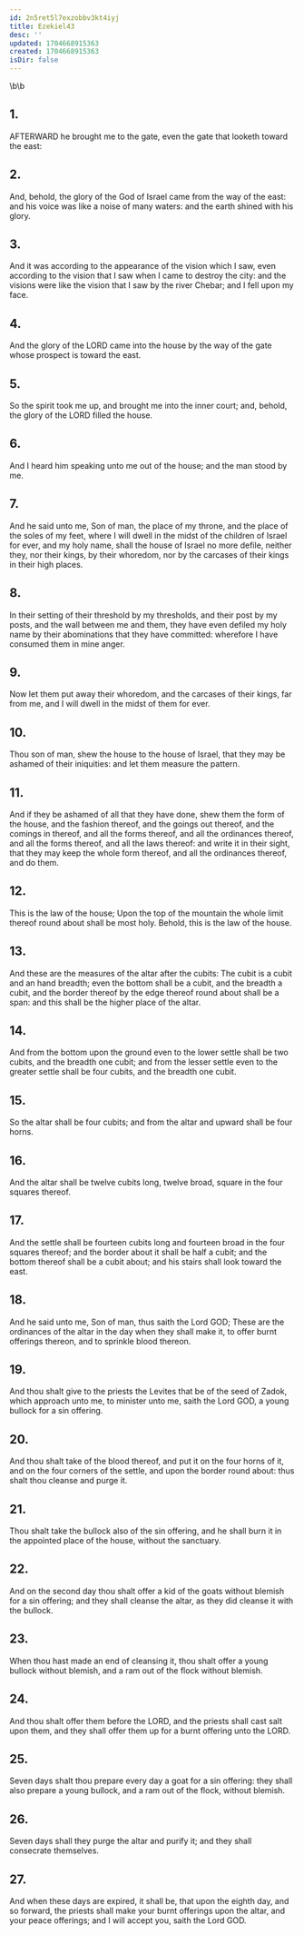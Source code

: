 ```yaml
---
id: 2n5ret5l7exzobbv3kt4iyj
title: Ezekiel43
desc: ''
updated: 1704668915363
created: 1704668915363
isDir: false
---
```

\b\b
## 1.
AFTERWARD he brought me to the gate, even the gate that looketh toward the east:
## 2.
And, behold, the glory of the God of Israel came from the way of the east: and his voice was like a noise of many waters: and the earth shined with his glory.
## 3.
And it was according to the appearance of the vision which I saw, even according to the vision that I saw when I came to destroy the city: and the visions were like the vision that I saw by the river Chebar; and I fell upon my face.
## 4.
And the glory of the LORD came into the house by the way of the gate whose prospect is toward the east.
## 5.
So the spirit took me up, and brought me into the inner court; and, behold, the glory of the LORD filled the house.
## 6.
And I heard him speaking unto me out of the house; and the man stood by me.
## 7.
And he said unto me, Son of man, the place of my throne, and the place of the soles of my feet, where I will dwell in the midst of the children of Israel for ever, and my holy name, shall the house of Israel no more defile, neither they, nor their kings, by their whoredom, nor by the carcases of their kings in their high places.
## 8.
In their setting of their threshold by my thresholds, and their post by my posts, and the wall between me and them, they have even defiled my holy name by their abominations that they have committed: wherefore I have consumed them in mine anger.
## 9.
Now let them put away their whoredom, and the carcases of their kings, far from me, and I will dwell in the midst of them for ever.
## 10.
Thou son of man, shew the house to the house of Israel, that they may be ashamed of their iniquities: and let them measure the pattern.
## 11.
And if they be ashamed of all that they have done, shew them the form of the house, and the fashion thereof, and the goings out thereof, and the comings in thereof, and all the forms thereof, and all the ordinances thereof, and all the forms thereof, and all the laws thereof: and write it in their sight, that they may keep the whole form thereof, and all the ordinances thereof, and do them.
## 12.
This is the law of the house; Upon the top of the mountain the whole limit thereof round about shall be most holy.  Behold, this is the law of the house.
## 13.
And these are the measures of the altar after the cubits: The cubit is a cubit and an hand breadth; even the bottom shall be a cubit, and the breadth a cubit, and the border thereof by the edge thereof round about shall be a span: and this shall be the higher place of the altar.
## 14.
And from the bottom upon the ground even to the lower settle shall be two cubits, and the breadth one cubit; and from the lesser settle even to the greater settle shall be four cubits, and the breadth one cubit.
## 15.
So the altar shall be four cubits; and from the altar and upward shall be four horns.
## 16.
And the altar shall be twelve cubits long, twelve broad, square in the four squares thereof.
## 17.
And the settle shall be fourteen cubits long and fourteen broad in the four squares thereof; and the border about it shall be half a cubit; and the bottom thereof shall be a cubit about; and his stairs shall look toward the east.
## 18.
And he said unto me, Son of man, thus saith the Lord GOD; These are the ordinances of the altar in the day when they shall make it, to offer burnt offerings thereon, and to sprinkle blood thereon.
## 19.
And thou shalt give to the priests the Levites that be of the seed of Zadok, which approach unto me, to minister unto me, saith the Lord GOD, a young bullock for a sin offering.
## 20.
And thou shalt take of the blood thereof, and put it on the four horns of it, and on the four corners of the settle, and upon the border round about: thus shalt thou cleanse and purge it.
## 21.
Thou shalt take the bullock also of the sin offering, and he shall burn it in the appointed place of the house, without the sanctuary.
## 22.
And on the second day thou shalt offer a kid of the goats without blemish for a sin offering; and they shall cleanse the altar, as they did cleanse it with the bullock.
## 23.
When thou hast made an end of cleansing it, thou shalt offer a young bullock without blemish, and a ram out of the flock without blemish.
## 24.
And thou shalt offer them before the LORD, and the priests shall cast salt upon them, and they shall offer them up for a burnt offering unto the LORD.
## 25.
Seven days shalt thou prepare every day a goat for a sin offering: they shall also prepare a young bullock, and a ram out of the flock, without blemish.
## 26.
Seven days shall they purge the altar and purify it; and they shall consecrate themselves.
## 27.
And when these days are expired, it shall be, that upon the eighth day, and so forward, the priests shall make your burnt offerings upon the altar, and your peace offerings; and I will accept you, saith the Lord GOD.
